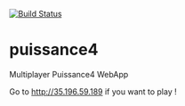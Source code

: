 [![Build Status](https://travis-ci.org/erandu/puissance4.svg?branch=master)](https://travis-ci.org/erandu/puissance4)

# puissance4
Multiplayer Puissance4 WebApp

Go to http://35.196.59.189 if you want to play !
